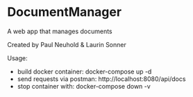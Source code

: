 # DocumentManager
A web app that manages documents

Created by Paul Neuhold & Laurin Sonner

Usage:
- build docker container: docker-compose up -d
- send requests via postman: http://localhost:8080/api/docs
- stop container with: docker-compose down -v   
